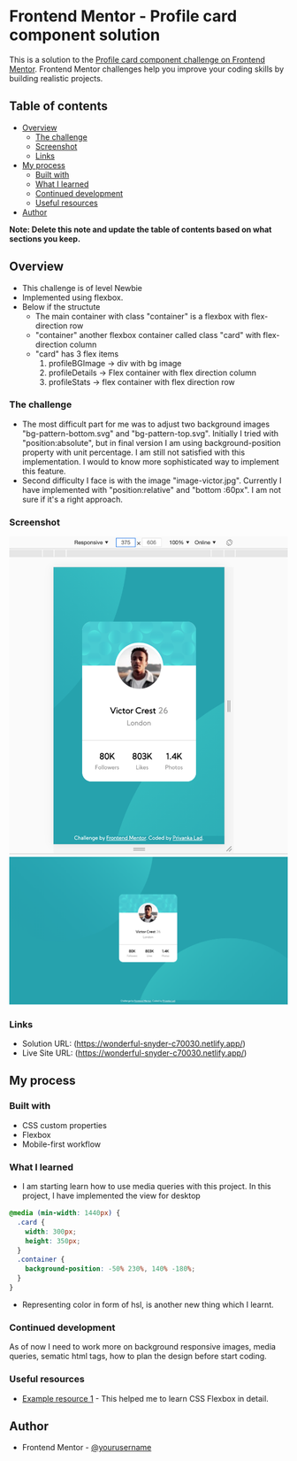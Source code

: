 # Frontend Mentor - Profile card component solution

This is a solution to the [Profile card component challenge on Frontend Mentor](https://www.frontendmentor.io/challenges/profile-card-component-cfArpWshJ). Frontend Mentor challenges help you improve your coding skills by building realistic projects.

## Table of contents

- [Overview](#overview)
  - [The challenge](#the-challenge)
  - [Screenshot](#screenshot)
  - [Links](#links)
- [My process](#my-process)
  - [Built with](#built-with)
  - [What I learned](#what-i-learned)
  - [Continued development](#continued-development)
  - [Useful resources](#useful-resources)
- [Author](#author)

**Note: Delete this note and update the table of contents based on what sections you keep.**

## Overview

- This challenge is of level Newbie
- Implemented using flexbox.
- Below if the structute
  - The main container with class "container" is a flexbox with flex-direction row
  - "container" another flexbox container called class "card" with flex-direction column
  - "card" has 3 flex items
    1. profileBGImage -> div with bg image
    2. profileDetails -> Flex container with flex direction column
    3. profileStats -> flex container with flex direction row

### The challenge

- The most difficult part for me was to adjust two background images "bg-pattern-bottom.svg" and "bg-pattern-top.svg". Initially I tried with "position:absolute", but in final version I am using background-position property with unit percentage. I am still not satisfied with this implementation. I would to know more sophisticated way to implement this feature.
- Second difficulty I face is with the image "image-victor.jpg". Currently I have implemented with "position:relative" and "bottom :60px". I am not sure if it's a right approach.

### Screenshot

![Mobile](./screenshots/mobile_view.png)
![Desktop](./screenshots/desktop_view.png)

### Links

- Solution URL: (https://wonderful-snyder-c70030.netlify.app/)
- Live Site URL: (https://wonderful-snyder-c70030.netlify.app/)

## My process

### Built with

- CSS custom properties
- Flexbox
- Mobile-first workflow

### What I learned

- I am starting learn how to use media queries with this project. In this project, I have implemented the view for desktop

```css
@media (min-width: 1440px) {
  .card {
    width: 300px;
    height: 350px;
  }
  .container {
    background-position: -50% 230%, 140% -180%;
  }
}
```

- Representing color in form of hsl, is another new thing which I learnt.

### Continued development

As of now I need to work more on background responsive images, media queries, sematic html tags, how to plan the design before start coding.

### Useful resources

- [Example resource 1](https://www.youtube.com/watch?v=-Wlt8NRtOpo&t=1498s&ab_channel=freeCodeCamp.org) - This helped me to learn CSS Flexbox in detail.

## Author

- Frontend Mentor - [@yourusername](https://www.frontendmentor.io/profile/priyankalad)
